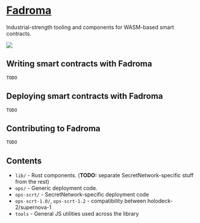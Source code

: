 # [Fadroma](https://fadroma.tech)

Industrial-strength tooling and components for WASM-based smart contracts.

![](https://github.com/hackbg/fadroma/blob/21.08/doc/logo.svg)

## Writing smart contracts with Fadroma

`TODO`

## Deploying smart contracts with Fadroma

`TODO`

## Contributing to Fadroma

`TODO`

## Contents

* `lib/` - Rust components. (**TODO:** separate SecretNetwork-specific stuff from the rest)
* `ops/` - Generic deployment code.
* `ops-scrt/` - SecretNetwork-specific deployment code
* `ops-scrt-1.0/`, `ops-scrt-1.2` - compatibility between holodeck-2/supernova-1
* `tools` - General JS utilities used across the library
